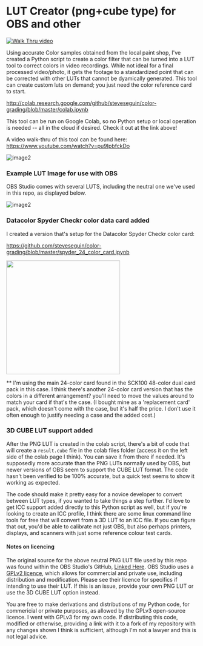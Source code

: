 # LUT Creator (png+cube type) for OBS and other


[![Walk Thru video](http://img.youtube.com/vi/pu9IpbfckDo/0.jpg)](https://www.youtube.com/watch?v=pu9IpbfckDo "Walk thru")


Using accurate Color samples obtained from the local paint shop, I've created a Python script to create a color filter that can be turned into a LUT tool to correct colors in video recordings.  While not ideal for a final processed video/photo, it gets the footage to a standardized point that can be corrected with other LUTs that cannot be dyamically generated. This tool can create custom luts on demand; you just need the color reference card to start.

http://colab.research.google.com/github/steveseguin/color-grading/blob/master/colab.ipynb

This tool can be run on Google Colab, so no Python setup or local operation is needed -- all in the cloud if desired. Check it out at the link above!

A video walk-thru of this tool can be found here: https://www.youtube.com/watch?v=pu9IpbfckDo


![image2](https://github.com/steveseguin/color-grading/raw/master/obs-layout.jpg)

### Example LUT Image for use with OBS

OBS Studio comes with several LUTS, including the neutral one we've used in this repo, as displayed below.

![image2](https://raw.githubusercontent.com/steveseguin/color-grading/master/neutral-lut.png)

### Datacolor Spyder Checkr color data card added

I created a version that's setup for the Datacolor Spyder Checkr color card:

https://github.com/steveseguin/color-grading/blob/master/spyder_24_color_card.ipynb

<img src="https://raw.githubusercontent.com/steveseguin/color-grading/master/datacolor_sample1.png" height="300" />

** I'm using the main 24-color card found in the SCK100 48-color dual card pack in this case. I think there's another 24-color card version that has the colors in a different arrangement? you'll need to move the values around to match  your card if that's the case.  (I bought mine as a 'replacement card' pack, which doesn't come with the case, but it's half the price.  I don't use it often enough to justify needing a case and the added cost.)

### 3D CUBE LUT support added

After the PNG LUT is created in the colab script, there's a bit of code that will create a `result.cube` file in the colab files folder (access it on the left side of the colab page I think).  You can save it from there if needed. It's supposedly more accurate than the PNG LUTs normally used by OBS, but newer versions of OBS seem to support the CUBE LUT format. The code hasn't been verified to be 100% accurate, but a quick test seems to show it working as expected.

The code should make it pretty easy for a novice developer to convert between LUT types, if you wanted to take things a step further. I'd love to get ICC support added directly to this Python script as well, but if you're looking to create an ICC profile, I think there are some linux command line tools for free that will convert from a 3D LUT to an ICC file. If you can figure that out, you'd be able to calibrate not just OBS, but also perhaps printers, displays, and scanners with just some reference colour test cards.

#### Notes on licencing

The original source for the above neutral PNG LUT file used by this repo was found within the OBS Studio's GitHub, [Linked Here](https://github.com/obsproject/obs-studio/blob/19fbc886fad9c2fdf220ab17f30f2389b7f4cbae/plugins/obs-filters/data/LUTs/original.png). OBS Studio uses a [GPLv2 licence](https://github.com/obsproject/obs-studio/blob/19fbc886fad9c2fdf220ab17f30f2389b7f4cbae/COPYING), which allows for commercial and private use, including distribution and modification. Please see their licence for specifics if intending to use their LUT. If this is an issue, provide your own PNG LUT or use the 3D CUBE LUT option instead.

You are free to make derivations and distributions of my Python code, for commericial or private purposes, as allowed by the GPLv3 open-source licence. I went with GPLv3 for my own code. If distributing this code, modified or otherwise, providing a link with it to a fork of my repository with any changes shown I think is sufficient, although I'm not a lawyer and this is not legal advice.

